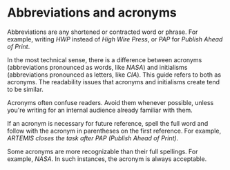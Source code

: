 Abbreviations and acronyms
==========================

Abbreviations are any shortened or contracted word or phrase. For
example, writing *HWP* instead of *High Wire Press*, or *PAP* for
*Publish Ahead of Print*.

In the most technical sense, there is a difference between acronyms
(abbreviations pronounced as words, like *NASA*) and initialisms
(abbreviations pronounced as letters, like *CIA*). This guide refers to
both as acronyms. The readability issues that acronyms and initialisms
create tend to be similar.

Acronyms often confuse readers. Avoid them whenever possible, unless
you're writing for an internal audience already familiar with them.

If an acronym is necessary for future reference, spell the full word and
follow with the acronym in parentheses on the first reference. For
example, *ARTEMIS closes the task after PAP (Publish Ahead of Print)*.

Some acronyms are more recognizable than their full spellings. For
example, *NASA*. In such instances, the acronym is always acceptable.
